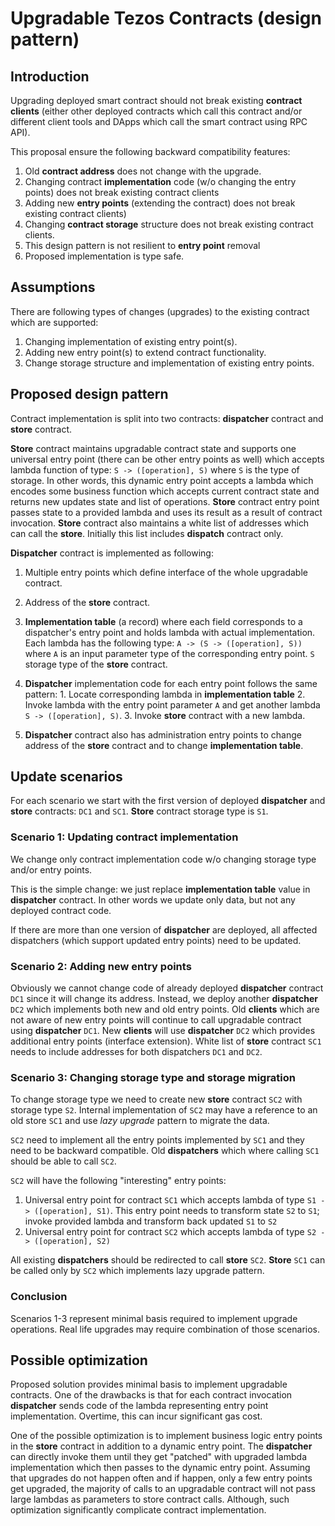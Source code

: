 # Upgradable Tezos Contracts (design pattern)

## Introduction

Upgrading deployed smart contract should not break existing **contract clients**
(either other deployed contracts which call this contract and/or different client
tools and DApps which call the smart contract using RPC API).

This proposal ensure the following backward compatibility features:

1. Old **contract address** does not change with the upgrade.
2. Changing contract **implementation** code (w/o changing the entry points) does
not break existing contract clients
3. Adding new **entry points** (extending the contract) does not break existing
contract clients)
4. Changing **contract storage** structure does not break existing contract clients.
5. This design pattern is not resilient to **entry point** removal
6. Proposed implementation is type safe.

## Assumptions

There are following types of changes (upgrades) to the existing contract which
are supported:

1. Changing implementation of existing entry point(s).
2. Adding new entry point(s) to extend contract functionality.
3. Change storage structure and implementation of existing entry points.

## Proposed design pattern

Contract implementation is split into two contracts: **dispatcher** contract
and **store** contract.

**Store** contract maintains upgradable contract state and supports one universal
entry point (there can be other entry points as well) which accepts lambda function
of type: `S -> ([operation], S)` where `S` is the type of storage. In other words,
this dynamic entry point accepts a lambda which encodes some business function which
accepts current contract state and returns new updates state and list of operations.
**Store** contract entry point passes state to a provided lambda and uses its result
as a result of contract invocation. **Store** contract also maintains a white list
of addresses which can call the **store**. Initially this list includes **dispatch**
contract only.

**Dispatcher** contract is implemented as following:
  
  1. Multiple entry points which define interface of the whole upgradable contract.
  2. Address of the **store** contract.
  3. **Implementation table** (a record) where each field corresponds to a dispatcher's
  entry point and holds lambda with actual implementation. Each lambda has the following
  type: `A -> (S -> ([operation], S))` where `A` is an input parameter type of the
  corresponding entry point. `S` storage type of the **store** contract.
  4. **Dispatcher** implementation code for each entry point follows the same pattern:
    1. Locate corresponding lambda in **implementation table**
    2. Invoke lambda with the entry point parameter `A` and get another lambda
    `S -> ([operation], S)`.
    3. Invoke **store** contract with a new lambda.

  5. **Dispatcher** contract also has administration entry points to change address
  of the **store** contract and to change **implementation table**.

## Update scenarios

  For each scenario we start with the first version of deployed **dispatcher** and
  **store** contracts: `DC1` and `SC1`. **Store** contract storage type is `S1`.

### Scenario 1: Updating contract implementation

  We change only contract implementation code w/o changing storage type and/or
  entry points.

  This is the simple change: we just replace **implementation table** value in
  **dispatcher** contract. In other words we update only data, but not any deployed
  contract code.

  If there are more than one version of **dispatcher** are deployed, all affected
  dispatchers (which support updated entry points) need to be updated.

### Scenario 2: Adding new entry points

  Obviously we cannot change code of already deployed **dispatcher** contract `DC1`
  since it will change its address. Instead, we deploy another **dispatcher** `DC2`
  which implements both new and old entry points. Old **clients** which are not
  aware of new entry points will continue to call upgradable contract using
  **dispatcher** `DC1`. New **clients** will use **dispatcher** `DC2` which provides
  additional entry points (interface extension). White list of **store**
  contract `SC1` needs to include addresses for both dispatchers `DC1` and `DC2`.

### Scenario 3: Changing storage type and storage migration

  To change storage type we need to create new **store** contract `SC2` with
  storage type `S2`. Internal implementation of `SC2` may have a reference to
  an old store `SC1` and use *lazy upgrade* pattern to migrate the data.

  `SC2` need to implement all the entry points implemented by `SC1` and they need
  to be backward compatible. Old **dispatchers** which where calling `SC1` should
  be able to call `SC2`.

  `SC2` will have the following "interesting" entry points:

  1. Universal entry point for contract `SC1` which accepts lambda of type
  `S1 -> ([operation], S1)`. This entry point needs to transform state `S2` to `S1`;
  invoke provided lambda and transform back updated `S1` to `S2`
  2. Universal entry point for contract `SC2` which accepts lambda of type
    `S2 -> ([operation], S2)`

  All existing **dispatchers** should be redirected to call **store** `SC2`.
  **Store** `SC1` can be called only by `SC2` which implements lazy upgrade pattern.

### Conclusion

  Scenarios 1-3 represent minimal basis required to implement upgrade operations.
  Real life upgrades may require combination of those scenarios.

## Possible optimization

  Proposed solution provides minimal basis to implement upgradable contracts.
  One of the drawbacks is that for each contract invocation **dispatcher** sends
  code of the lambda representing entry point implementation. Overtime, this can
  incur significant gas cost.

  One of the possible optimization is to implement business logic entry points
  in the **store** contract in addition to a dynamic entry point. The **dispatcher**
  can directly invoke them until they get "patched" with upgraded lambda implementation
  which then passes to the dynamic entry point.
  Assuming that upgrades do not happen often and if happen, only a few entry points
  get upgraded, the majority of calls to an upgradable contract will not pass large
  lambdas as parameters to store contract calls. Although, such optimization
  significantly complicate contract implementation.
